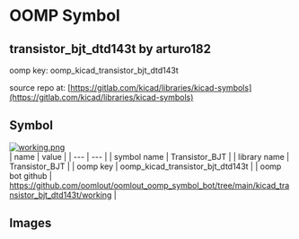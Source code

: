 # OOMP Symbol  
## transistor_bjt_dtd143t  by arturo182  
  
oomp key: oomp_kicad_transistor_bjt_dtd143t  
  
source repo at: [https://gitlab.com/kicad/libraries/kicad-symbols](https://gitlab.com/kicad/libraries/kicad-symbols)  
## Symbol  
  
[![working.png](working_600.png)](working.png)  
| name | value | 
| --- | --- | 
| symbol name | Transistor_BJT | 
| library name | Transistor_BJT | 
| oomp key | oomp_kicad_transistor_bjt_dtd143t | 
| oomp bot github | https://github.com/oomlout/oomlout_oomp_symbol_bot/tree/main/kicad_transistor_bjt_dtd143t/working | 
## Images  
